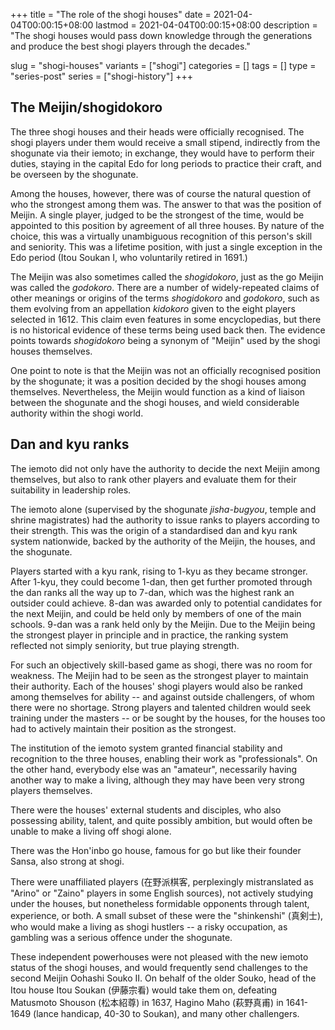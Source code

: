 +++
title = "The role of the shogi houses"
date = 2021-04-04T00:00:15+08:00
lastmod = 2021-04-04T00:00:15+08:00
description = "The shogi houses would pass down knowledge through the generations and produce the best shogi players through the decades."

slug = "shogi-houses"
variants = ["shogi"]
categories = []
tags = []
type = "series-post"
series = ["shogi-history"]
+++

## The Meijin/shogidokoro

The three shogi houses and their heads were officially recognised. The shogi players under them would receive a small stipend, indirectly from the shogunate via their iemoto; in exchange, they would have to perform their duties, staying in the capital Edo for long periods to practice their craft, and be overseen by the shogunate.

Among the houses, however, there was of course the natural question of who the strongest among them was. The answer to that was the position of Meijin. A single player, judged to be the strongest of the time, would be appointed to this position by agreement of all three houses. By nature of the choice, this was a virtually unambiguous recognition of this person's skill and seniority. This was a lifetime position, with just a single exception in the Edo period (Itou Soukan I, who voluntarily retired in 1691.)

The Meijin was also sometimes called the *shogidokoro*, just as the go Meijin was called the *godokoro*. There are a number of widely-repeated claims of other meanings or origins of the terms *shogidokoro* and *godokoro*, such as them evolving from an appellation *kidokoro* given to the eight players selected in 1612. This claim even features in some encyclopedias, but there is no historical evidence of these terms being used back then. The evidence points towards *shogidokoro* being a synonym of "Meijin" used by the shogi houses themselves.

One point to note is that the Meijin was not an officially recognised position by the shogunate; it was a position decided by the shogi houses among themselves. Nevertheless, the Meijin would function as a kind of liaison between the shogunate and the shogi houses, and wield considerable authority within the shogi world.

## Dan and kyu ranks

The iemoto did not only have the authority to decide the next Meijin among themselves, but also to rank other players and evaluate them for their suitability in leadership roles.

The iemoto alone (supervised by the shogunate *jisha-bugyou*, temple and shrine magistrates) had the authority to issue ranks to players according to their strength. This was the origin of a standardised dan and kyu rank system nationwide, backed by the authority of the Meijin, the houses, and the shogunate.

Players started with a kyu rank, rising to 1-kyu as they became stronger. After 1-kyu, they could become 1-dan, then get further promoted through the dan ranks all the way up to 7-dan, which was the highest rank an outsider could achieve. 8-dan was awarded only to potential candidates for the next Meijin, and could be held only by members of one of the main schools. 9-dan was a rank held only by the Meijin. Due to the Meijin being the strongest player in principle and in practice, the ranking system reflected not simply seniority, but true playing strength.

For such an objectively skill-based game as shogi, there was no room for weakness. The Meijin had to be seen as the strongest player to maintain their authority. Each of the houses' shogi players would also be ranked among themselves for ability -- and against outside challengers, of whom there were no shortage. Strong players and talented children would seek training under the masters -- or be sought by the houses, for the houses too had to actively maintain their position as the strongest.

The institution of the iemoto system granted financial stability and recognition to the three houses, enabling their work as "professionals". On the other hand, everybody else was an "amateur", necessarily having another way to make a living, although they may have been very strong players themselves.

There were the houses' external students and disciples, who also possessing ability, talent, and quite possibly ambition, but would often be unable to make a living off shogi alone.

There was the Hon'inbo go house, famous for go but like their founder Sansa, also strong at shogi.

There were unaffiliated players (在野派棋客, perplexingly mistranslated as "Arino" or "Zaino" players in some English sources), not actively studying under the houses, but nonetheless formidable opponents through talent, experience, or both. A small subset of these were the "shinkenshi" (真剣士), who would make a living as shogi hustlers -- a risky occupation, as gambling was a serious offence under the shogunate.

These independent powerhouses were not pleased with the new iemoto status of the shogi houses, and would frequently send challenges to the second Meijin Oohashi Souko II. On behalf of the older Souko, head of the Itou house Itou Soukan (伊藤宗看) would take them on, defeating Matusmoto Shouson (松本紹尊) in 1637, Hagino Maho (萩野真甫) in 1641-1649 (lance handicap, 40-30 to Soukan), and many other challengers.